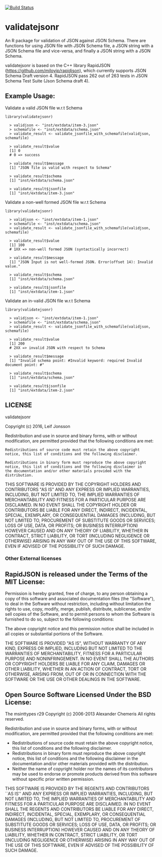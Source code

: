 [![Build Status](https://travis-ci.org/lejon/JSONValidate.svg?branch=master)](https://travis-ci.org/lejon/validatejsonr)

# validatejsonr
An R package for validation of JSON against JSON Schema. There are functions for using JSON file with JSON Schema file,
a JSON string with a JSON Schema file and vice-versa, and finally a JSON string with a JSON Schema.

validatejsonr is based on the C++ library RapidJSON (https://github.com/miloyip/rapidjson), which currently supports 
JSON Schema Draft version 4. RapidJSON pass 262 out of 263 tests in JSON Schema Test Suite (Json Schema draft 4).

## Example Usage:

Validate a valid JSON file w.r.t Schema

```
library(validatejsonr)

  > validjson <- "inst/extdata/item-3.json"
  > schemafile <- "inst/extdata/schema.json"
  > validate_result <- validate_jsonfile_with_schemafile(validjson, schemafile)

  > validate_result$value
  [1] 0
  # 0 => success
  
  > validate_result$message
  [1] "JSON file is valid with respect to Schema"
  
  > validate_result$schema
  [1] "inst/extdata/schema.json"
  
  > validate_result$jsonfile
  [1] "inst/extdata/item-3.json"
```

Validate a non-well formed JSON file w.r.t Schema

```
library(validatejsonr)

  > validjson <- "inst/extdata/item-1.json"
  > schemafile <- "inst/extdata/schema.json"
  > validate_result <- validate_jsonfile_with_schemafile(validjson, schemafile)

  > validate_result$value
  [1] 100
  # 1XX => non-well formed JSON (syntactically incorrect)
  
  > validate_result$message
  [1] "JSON Input is not well-formed JSON. Error(offset 14): Invalid value."
  
  > validate_result$schema
  [1] "inst/extdata/schema.json"
  
  > validate_result$jsonfile
  [1] "inst/extdata/item-1.json"
```

Validate an in-valid JSON file w.r.t Schema

```
library(validatejsonr)

  > validjson <- "inst/extdata/item-1.json"
  > schemafile <- "inst/extdata/schema.json"
  > validate_result <- validate_jsonfile_with_schemafile(validjson, schemafile)

  > validate_result$value
  [1] 200
  # 2XX => invalid JSON with respect to Schema
  
  > validate_result$message
  [1] "Invalid schema point: #Invalid keyword: required Invalid document point: #"
  
  > validate_result$schema
  [1] "inst/extdata/schema.json"
  
  > validate_result$jsonfile
  [1] "inst/extdata/item-2.json"
```

## LICENSE

validatejsonr

Copyright (c) 2016, Leif Jonsson

Redistribution and use in source and binary forms, with or without
modification, are permitted provided that the following conditions are
met:

    Redistributions of source code must retain the above copyright
    notice, this list of conditions and the following disclaimer.

    Redistributions in binary form must reproduce the above copyright
    notice, this list of conditions and the following disclaimer in
    the documentation and/or other materials provided with the
    distribution.

THIS SOFTWARE IS PROVIDED BY THE COPYRIGHT HOLDERS AND CONTRIBUTORS
"AS IS" AND ANY EXPRESS OR IMPLIED WARRANTIES, INCLUDING, BUT NOT
LIMITED TO, THE IMPLIED WARRANTIES OF MERCHANTABILITY AND FITNESS FOR
A PARTICULAR PURPOSE ARE DISCLAIMED. IN NO EVENT SHALL THE COPYRIGHT
HOLDER OR CONTRIBUTORS BE LIABLE FOR ANY DIRECT, INDIRECT, INCIDENTAL,
SPECIAL, EXEMPLARY, OR CONSEQUENTIAL DAMAGES (INCLUDING, BUT NOT
LIMITED TO, PROCUREMENT OF SUBSTITUTE GOODS OR SERVICES; LOSS OF USE,
DATA, OR PROFITS; OR BUSINESS INTERRUPTION) HOWEVER CAUSED AND ON ANY
THEORY OF LIABILITY, WHETHER IN CONTRACT, STRICT LIABILITY, OR TORT
(INCLUDING NEGLIGENCE OR OTHERWISE) ARISING IN ANY WAY OUT OF THE USE
OF THIS SOFTWARE, EVEN IF ADVISED OF THE POSSIBILITY OF SUCH DAMAGE.

### Other External licenses

RapidJSON is released under the Terms of the MIT License:
---------------------------------------------------------

Permission is hereby granted, free of charge, to any person obtaining a copy of this software and associated documentation files (the "Software"), to deal in the Software without restriction, including without limitation the rights to use, copy, modify, merge, publish, distribute, sublicense, and/or sell copies of the Software, and to permit persons to whom the Software is furnished to do so, subject to the following conditions:

The above copyright notice and this permission notice shall be included in all copies or substantial portions of the Software.

THE SOFTWARE IS PROVIDED "AS IS", WITHOUT WARRANTY OF ANY KIND, EXPRESS OR IMPLIED, INCLUDING BUT NOT LIMITED TO THE WARRANTIES OF MERCHANTABILITY, FITNESS FOR A PARTICULAR PURPOSE AND NONINFRINGEMENT. IN NO EVENT SHALL THE AUTHORS OR COPYRIGHT HOLDERS BE LIABLE FOR ANY CLAIM, DAMAGES OR OTHER LIABILITY, WHETHER IN AN ACTION OF CONTRACT, TORT OR OTHERWISE, ARISING FROM, OUT OF OR IN CONNECTION WITH THE SOFTWARE OR THE USE OR OTHER DEALINGS IN THE SOFTWARE.

Open Source Software Licensed Under the BSD License:
----------------------------------------------------

The msinttypes r29 
Copyright (c) 2006-2013 Alexander Chemeris 
All rights reserved.

Redistribution and use in source and binary forms, with or without modification, are permitted provided that the following conditions are met:

* Redistributions of source code must retain the above copyright notice, this list of conditions and the following disclaimer. 
* Redistributions in binary form must reproduce the above copyright notice, this list of conditions and the following disclaimer in the documentation and/or other materials provided with the distribution.
* Neither the name of  copyright holder nor the names of its contributors may be used to endorse or promote products derived from this software without specific prior written permission.

THIS SOFTWARE IS PROVIDED BY THE REGENTS AND CONTRIBUTORS ``AS IS'' AND ANY EXPRESS OR IMPLIED WARRANTIES, INCLUDING, BUT NOT LIMITED TO, THE IMPLIED WARRANTIES OF MERCHANTABILITY AND FITNESS FOR A PARTICULAR PURPOSE ARE DISCLAIMED. IN NO EVENT SHALL THE REGENTS AND CONTRIBUTORS BE LIABLE FOR ANY DIRECT, INDIRECT, INCIDENTAL, SPECIAL, EXEMPLARY, OR CONSEQUENTIAL DAMAGES (INCLUDING, BUT NOT LIMITED TO, PROCUREMENT OF SUBSTITUTE GOODS OR SERVICES; LOSS OF USE, DATA, OR PROFITS; OR BUSINESS INTERRUPTION) HOWEVER CAUSED AND ON ANY THEORY OF LIABILITY, WHETHER IN CONTRACT, STRICT LIABILITY, OR TORT (INCLUDING NEGLIGENCE OR OTHERWISE) ARISING IN ANY WAY OUT OF THE USE OF THIS SOFTWARE, EVEN IF ADVISED OF THE POSSIBILITY OF SUCH DAMAGE.


